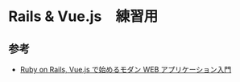 # Rails & Vue.js　練習用

## 参考

- [Ruby on Rails, Vue.js で始めるモダン WEB アプリケーション入門](https://qiita.com/tatsurou313/items/4f18c0d4d231e2fb55f4)
